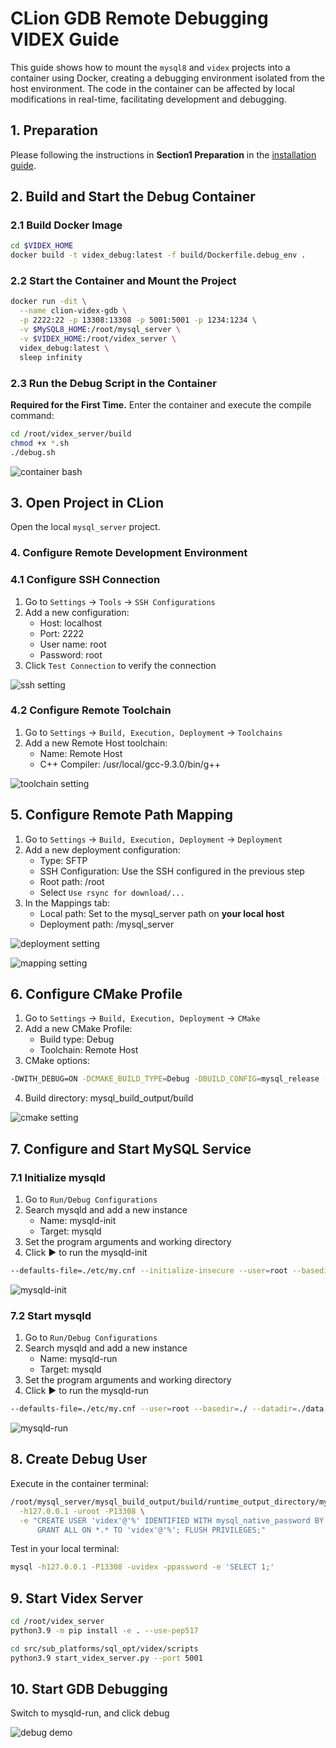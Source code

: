 # CLion GDB Remote Debugging VIDEX Guide

This guide shows how to mount the `mysql8` and `videx` projects into a container using Docker, creating a debugging environment isolated from the host environment. The code in the container can be affected by local modifications in real-time, facilitating development and debugging.

## 1. Preparation

Please following the instructions in **Section1 Preparation** in the [installation guide](https://github.com/bytedance/videx/blob/main/doc/installation.md).

## 2. Build and Start the Debug Container

### 2.1 Build Docker Image

```bash
cd $VIDEX_HOME
docker build -t videx_debug:latest -f build/Dockerfile.debug_env .
```

### 2.2 Start the Container and Mount the Project

```bash
docker run -dit \
  --name clion-videx-gdb \
  -p 2222:22 -p 13308:13308 -p 5001:5001 -p 1234:1234 \
  -v $MySQL8_HOME:/root/mysql_server \
  -v $VIDEX_HOME:/root/videx_server \
  videx_debug:latest \
  sleep infinity
```

### 2.3 Run the Debug Script in the Container

**Required for the First Time.** 
Enter the container and execute the compile command:

```bash
cd /root/videx_server/build
chmod +x *.sh
./debug.sh
```

![container bash](debug_img/container_debugsh.png)

## 3. Open Project in CLion

Open the local `mysql_server` project.

### 4. Configure Remote Development Environment

### 4.1 Configure SSH Connection
1. Go to `Settings` → `Tools` → `SSH Configurations`
2. Add a new configuration:
    - Host: localhost
    - Port: 2222
    - User name: root
    - Password: root
3. Click `Test Connection` to verify the connection

![ssh setting](debug_img/ssh_configuration.png)

### 4.2 Configure Remote Toolchain
1. Go to `Settings` → `Build, Execution, Deployment` → `Toolchains`
2. Add a new Remote Host toolchain:
    - Name: Remote Host
    - C++ Compiler: /usr/local/gcc-9.3.0/bin/g++

![toolchain setting](debug_img/toolchain.png)

## 5. Configure Remote Path Mapping

1. Go to `Settings` → `Build, Execution, Deployment` → `Deployment`
2. Add a new deployment configuration:
    - Type: SFTP
    - SSH Configuration: Use the SSH configured in the previous step
    - Root path: /root
    - Select `Use rsync for download/...`
3. In the Mappings tab:
    - Local path: Set to the mysql_server path on **your local host**
    - Deployment path: /mysql_server

![deployment setting](debug_img/deployment_setting.png)

![mapping setting](debug_img/deployment_mapping.png)

## 6. Configure CMake Profile
1. Go to `Settings` → `Build, Execution, Deployment` → `CMake`
2. Add a new CMake Profile:
    - Build type: Debug
    - Toolchain: Remote Host
3. CMake options:

```bash
-DWITH_DEBUG=ON -DCMAKE_BUILD_TYPE=Debug -DBUILD_CONFIG=mysql_release -DFEATURE_SET=community -DCMAKE_INSTALL_PREFIX=. -DMYSQL_DATADIR=./data -DSYSCONFDIR=./etc -DWITH_BOOST=/root/mysql_server/boost -DDOWNLOAD_BOOST=ON -DWITH_ROCKSDB=OFF -DDOWNLOAD_BOOST_TIMEOUT=3600 -DWITH_VIDEX_STORAGE_ENGINE=1
```

4. Build directory: mysql_build_output/build

![cmake setting](debug_img/cmake_configuration.png)

## 7. Configure and Start MySQL Service

### 7.1 Initialize mysqld

1. Go to `Run/Debug Configurations`
2. Search mysqld and add a new instance
    - Name: mysqld-init
    - Target: mysqld
3. Set the program arguments and working directory
4. Click ▶️ to run the mysqld-init

```bash
--defaults-file=./etc/my.cnf --initialize-insecure --user=root --basedir=./ --datadir=./data
```

![mysqld-init](debug_img/mysqld-init.png)

### 7.2 Start mysqld

1. Go to `Run/Debug Configurations`
2. Search mysqld and add a new instance
    - Name: mysqld-run
    - Target: mysqld
3. Set the program arguments and working directory
4. Click ▶️ to run the mysqld-run

```bash
--defaults-file=./etc/my.cnf --user=root --basedir=./ --datadir=./data --socket=./mysql_80.sock --port=13308
```

![mysqld-run](debug_img/mysqld-run.png)

## 8. Create Debug User

Execute in the container terminal:

```bash
/root/mysql_server/mysql_build_output/build/runtime_output_directory/mysql \
  -h127.0.0.1 -uroot -P13308 \
  -e "CREATE USER 'videx'@'%' IDENTIFIED WITH mysql_native_password BY 'password'; \
      GRANT ALL ON *.* TO 'videx'@'%'; FLUSH PRIVILEGES;"
```

Test in your local terminal:

```bash
mysql -h127.0.0.1 -P13308 -uvidex -ppassword -e 'SELECT 1;'
```

## 9. Start Videx Server
```bash
cd /root/videx_server
python3.9 -m pip install -e . --use-pep517

cd src/sub_platforms/sql_opt/videx/scripts
python3.9 start_videx_server.py --port 5001
```

## 10. Start GDB Debugging

Switch to mysqld-run, and click debug

![debug demo](debug_img/clion_debug.png)
